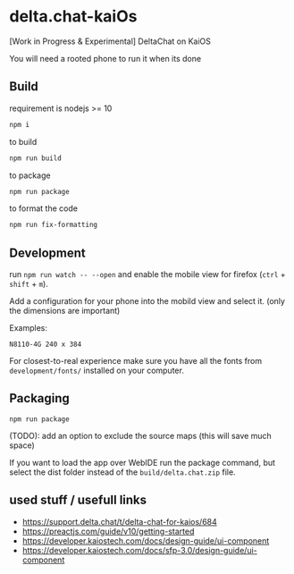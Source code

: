 # delta.chat-kaiOs

[Work in Progress & Experimental] DeltaChat on KaiOS

You will need a rooted phone to run it when its done

## Build

requirement is nodejs >= 10

```sh
npm i
```

to build

```sh
npm run build
```

to package

```sh
npm run package
```

to format the code

```sh
npm run fix-formatting
```

## Development

run `npm run watch -- --open` and enable the mobile view for firefox (`ctrl` + `shift` + `m`).

Add a configuration for your phone into the mobild view and select it. (only the dimensions are important)

Examples:

```
N8110-4G 240 x 384
```

For closest-to-real experience make sure you have all the fonts from `development/fonts/` installed on your computer.

## Packaging

```
npm run package
```

(TODO): add an option to exclude the source maps (this will save much space)

If you want to load the app over WebIDE run the package command,
but select the dist folder instead of the `build/delta.chat.zip` file.

## used stuff / usefull links

- https://support.delta.chat/t/delta-chat-for-kaios/684
- https://preactjs.com/guide/v10/getting-started
- https://developer.kaiostech.com/docs/design-guide/ui-component
- https://developer.kaiostech.com/docs/sfp-3.0/design-guide/ui-component
